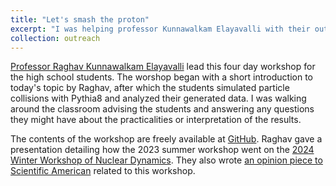 ```yaml
---
title: "Let's smash the proton"
excerpt: "I was helping professor Kunnawalkam Elayavalli with their outreach workshop directed for high school students in summer 2023."
collection: outreach
---
```


<a href="https://www.raghavke.me">Professor Raghav Kunnawalkam Elayavalli</a> lead this four day workshop for the high school students. The worshop began with a short introduction to today's topic by Raghav, after which the students simulated particle collisions with Pythia8 and analyzed their generated data. I was walking around the classroom advising the students and answering any questions they might have about the practicalities or interpretation of the results.

The contents of the workshop are freely available at <a href="https://github.com/rkunnawa/ssmv_eic">GitHub</a>. Raghav gave a presentation detailing how the 2023 summer workshop went on the <a href="https://indico.cern.ch/event/1345629/contributions/5799519/attachments/2801085/4886730/eic_highschool_outreach_raghav_11Feb2024.pdf">2024 Winter Workshop of Nuclear Dynamics</a>. They also wrote <a href="https://www.scientificamerican.com/article/to-get-kids-interested-in-science-we-have-to-let-them-do-science/">an opinion piece to Scientific American</a> related to this workshop. 
